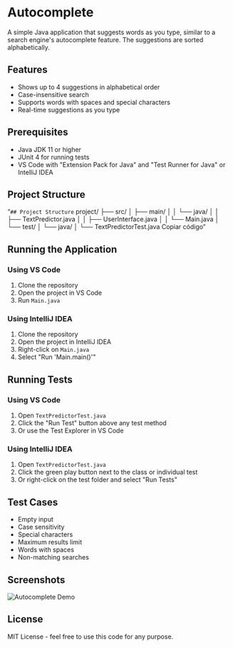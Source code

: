 # Autocomplete

A simple Java application that suggests words as you type, similar to a search engine's autocomplete feature. The suggestions are sorted alphabetically.

## Features
- Shows up to 4 suggestions in alphabetical order
- Case-insensitive search
- Supports words with spaces and special characters
- Real-time suggestions as you type

## Prerequisites
- Java JDK 11 or higher
- JUnit 4 for running tests
- VS Code with "Extension Pack for Java" and "Test Runner for Java" or IntelliJ IDEA

## Project Structure

“`## Project Structure` project/ ├── src/ │ ├── main/ │ │ └── java/ │ │ ├── TextPredictor.java │ │ ├── UserInterface.java │ │ └── Main.java │ └── test/ │ └── java/ │ └── TextPredictorTest.java Copiar código”



## Running the Application

### Using VS Code
1. Clone the repository
2. Open the project in VS Code
3. Run `Main.java`

### Using IntelliJ IDEA
1. Clone the repository
2. Open the project in IntelliJ IDEA
3. Right-click on `Main.java`
4. Select "Run 'Main.main()'"

## Running Tests

### Using VS Code
1. Open `TextPredictorTest.java`
2. Click the "Run Test" button above any test method
3. Or use the Test Explorer in VS Code

### Using IntelliJ IDEA
1. Open `TextPredictorTest.java`
2. Click the green play button next to the class or individual test
3. Or right-click on the test folder and select "Run Tests"

## Test Cases
- Empty input
- Case sensitivity
- Special characters
- Maximum results limit
- Words with spaces
- Non-matching searches

## Screenshots
![Autocomplete Demo](screenshots/demo.png)

## License
MIT License - feel free to use this code for any purpose.